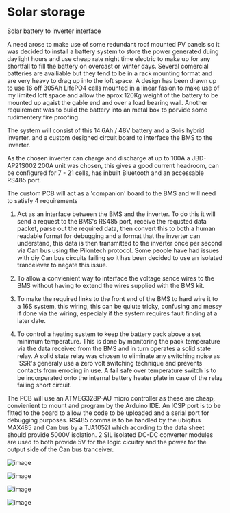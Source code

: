 # Solar storage
Solar battery to inverter interface

A need arose to make use of some redundant roof mounted PV panels so it was decided to install a battery system to store the power generated duing daylight hours and use cheap rate night time electric to make up for any shortfall to fill the battery on overcast or winter days. Several comercial batteries are availiable but they tend to be in a rack mounting format and are very heavy to drag up into the loft space.
A design has been drawn up to use 16 off 305Ah LifePO4 cells mounted in a linear fasion to make use of my limited loft space and allow the aprox 120Kg weight of the battery to be mounted up agaist the gable end and over a load bearing wall. Another requirement was to build the battery into an metal box to porvide some rudimentery fire proofing.

The system will consist of this 14.6Ah / 48V battery and a Solis hybrid inverter. and a custom designed circuit board to interface the BMS to the inverter.

As the chosen inverter can charge and discharge at up to 100A a JBD-AP21S002 200A unit was chosen, this gives a good current headroom, can be configured for 7 - 21 cells, has inbuilt Bluetooth and an accessable RS485 port.

The custom PCB will act as a 'companion' board to the BMS and will need to satisfy 4 requirements

1. Act as an interface between the BMS and the inverter.
    To do this it will send a request to the BMS's RS485 port, receive the requsted data packet, parse out the required data, then convert this to both a human readable format for debugging and a format that the inverter can understand,       this data is then transmitted to the inverter once per second via Can bus using the Pilontech protocol. Some people have had issues with diy Can bus circuits failing so it has been decided to use an isolated tranceiever to negate this     issue.

2. To allow a convienient way to interface the voltage sence wires to the BMS without having to extend the wires supplied with the BMS kit.

3. To make the required links to the front end of the BMS to hard wire it to a 16S system, this wiring, this can be quiute tricky, confusing and messy if done via the wiring, especialy if the system requires fault finding at a later date.
 
4. To control a heating system to keep the battery pack above a set minimum temperature. This is done by monitoring the pack temperature via the data receivec from the BMS and in turn operates a solid state relay. A solid state relay was       chosen to eliminate any switching noise as 'SSR's generaly use a zero volt switching technique and prevents contacts from erroding in use. A fail safe over temperature switch is to be incorperated onto the internal battery heater          plate in case of the relay failing short circuit.



The PCB will use an ATMEG328P-AU micro controller as these are cheap, convienient to mount and program by the Arduino IDE. An ICSP port is to be fitted to the board to allow the code to be uploaded and a serial port for debugging purposes.
RS485 comms is to be handled by the ubiqitus MAX485 and Can bus by a TJA1052I which acording to the data sheet should provide 5000V isolation. 2 SIL isolated DC-DC converter modules are used to both provide 5V for the logic cicuitry and the power for the output side of the Can bus tranceiver.

 




![image](https://github.com/RustyKipper/BoxOfSunshine/assets/160714870/8fdd459a-3a08-4481-8e2a-692963963aa8)



![image](https://github.com/RustyKipper/BoxOfSunshine/assets/160714870/d4e5e7fd-4e51-45e1-9860-404ca554d5ba)

![image](https://github.com/RustyKipper/BoxOfSunshine/assets/160714870/00a1ab72-6e7b-455f-8693-a086ceed744e)


![image](https://github.com/RustyKipper/BoxOfSunshine/assets/160714870/e1899716-46f9-40d1-ae5e-22499ca01d6f)



